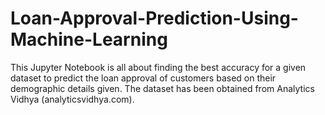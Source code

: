 # Loan-Approval-Prediction-Using-Machine-Learning
This Jupyter Notebook is all about finding the best accuracy for a given dataset to predict the loan approval of customers based on their demographic details given. The dataset has been obtained from Analytics Vidhya (analyticsvidhya.com).
